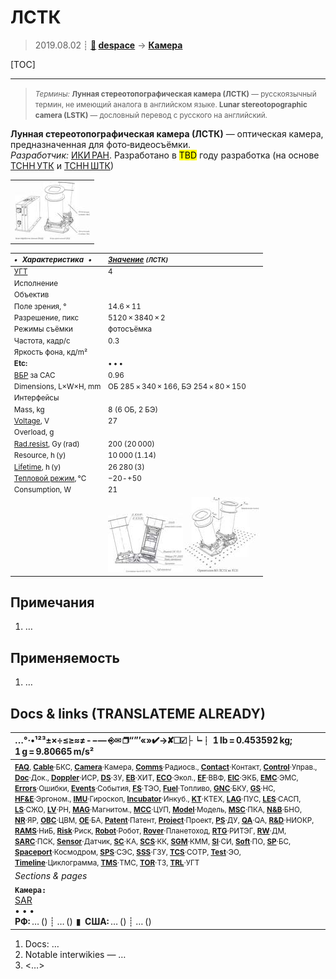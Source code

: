 # ЛСТК
> 2019.08.02 ┊ **[🚀](../index/index.md) [despace](index.md)** → **[Камера](camera.md)**

[TOC]

---

> <small>*Термины:* **Лунная стереотопографическая камера (ЛСТК)** — русскоязычный термин, не имеющий аналога в английском языке. **Lunar stereotopographic camera (LSTK)** — дословный перевод с русского на английский.</small>

**Лунная стереотопографическая камера (ЛСТК)** — оптическая камера, предназначенная для фото‑видеосъёмки.  
*Разработчик:* [ИКИ РАН](zz_iki_ras.md). Разработано в <mark>TBD</mark> году разработка (на основе [ТСНН УТК](tsnn_utk.md) и [ТСНН ШТК](tsnn_shtk.md))

||
|:--|
| [![](f/cam/l/lstk_pic1_thumb.jpg)](f/cam/l/lstk_pic1.jpg)  |

<small>

|*•    Характеристика    •*|*[Значение](si.md) <small>(ЛСТК)</small>*|
|:--|:--|
|[УГТ](trl.md)| 4  |
|Исполнение|   |
|Объектив|   |
|Поле зрения, °| 14.6 × 11  |
|Разрешение, пикс| 5120 × 3840 × 2  |
|Режимы съёмки| фотосъёмка  |
|Частота, кадр/с| 0.3  |
|Яркость фона, кд/m²|   |
|**Etc:**|• • •|
|[ВБР](rams.md) за САС| 0.96  |
|Dimensions, L×W×H, mm| ОБ 285 × 340 × 166, БЭ 254 × 80 × 150  |
|Интерфейсы|   |
|Mass, kg| 8 (6 ОБ, 2 БЭ)  |
|[Voltage](voltage.md), V| 27  |
|Overload, g|   |
|[Rad.resist](ion_rad.md), Gy (rad)| 200 (20 000)  |
|Resource, h (y)| 10 000 (1.14)  |
|[Lifetime](lifetime.md), h (y)| 26 280 (3)  |
|[Тепловой режим](tcs.md), °C| −20 ‑ +50  |
|Consumption, W| 21  |
|| [![](f/cam/l/lstk_pic2_thumb.jpg)](f/cam/l/lstk_pic2.jpg) [![](f/cam/l/lstk_pic3_thumb.jpg)](f/cam/l/lstk_pic3.jpg) |

</small>



<p style="page-break-after:always"> </p>

## Примечания
   1. …



## Применяемость
   1. …



<p style="page-break-after:always"> </p>

## Docs & links (TRANSLATEME ALREADY)
|…°·•¹²³±×÷≤≥≈≠ ‑ −— ⎆✉ ❐“”’«»✔→✘☐☑├┕┆ 1 lb = 0.453592 kg; 1 g = 9.80665 m/s²|
|:--|
|<small>**[FAQ](faq.md)**, **[Cable](cable.md)**·БКС, **[Camera](camera.md)**·Камера, **[Comms](comms.md)**·Радиосв., **[Contact](contact.md)**·Контакт, **[Control](control.md)**·Управ., **[Doc](doc.md)**·Док., **[Doppler](doppler.md)**·ИСР, **[DS](ds.md)**·ЗУ, **[EB](eb.md)**·ХИТ, **[ECO](ecology.md)**·Экол., **[EF](ef.md)**·ВВФ, **[ElC](elc.md)**·ЭКБ, **[EMC](emc.md)**·ЭМС, **[Errors](error.md)**·Ошибки, **[Events](event.md)**·События, **[FS](fs.md)**·ТЭО, **[Fuel](fuel.md)**·Топливо, **[GNC](gnc.md)**·БКУ, **[GS](scs.md)**·НС, **[HF&E](hfe.md)**·Эргоном., **[IMU](imu.md)**·Гироскоп, **[Incubator](incubator.md)**·Инкуб., **[KT](kt.md)**·КТЕХ, **[LAG](lag.md)**·ПУC, **[LES](les.md)**·САСП, **[LS](ls.md)**·СЖО, **[LV](lv.md)**·РН, **[MAG](mag.md)**·Магнитом., **[MCC](mcc.md)**·ЦУП, **[Model](model.md)**·Модель, **[MSC](sc.md)**·ПКА, **[N&B](nnb.md)**·БНО, **[NR](nr.md)**·ЯР, **[OBC](obc.md)**·ЦВМ, **[OE](oe.md)**·БА, **[Patent](патент.md)**·Патент, **[Project](project.md)**·Проект, **[PS](ps.md)**·ДУ, **[QA](quality.md)**·QA, **[R&D](rnd.md)**·НИОКР, **[RAMS](rams.md)**·НиБ, **[Risk](risk.md)**·Риск, **[Robot](robotics.md)**·Робот, **[Rover](rover.md)**·Планетоход, **[RTG](rtg.md)**·РИТЭГ, **[RW](rw.md)**·ДМ, **[SARC](sarc.md)**·ПСК, **[Sensor](sensor.md)**·Датчик, **[SC](sc.md)**·КА, **[SCS](scs.md)**·КК, **[SGM](sgm.md)**·КММ, **[SI](si.md)**·СИ, **[Soft](soft.md)**·ПО, **[SP](sp.md)**·БС, **[Spaceport](spaceport.md)**·Космодром, **[SPS](sps.md)**·СЭС, **[SSS](sss.md)**·ГЗУ, **[TCS](tcs.md)**·СОТР, **[Test](test.md)**·ЭО, **[Timeline](timeline.md)**·Циклограмма, **[TMS](tms.md)**·ТМС, **[TOR](tor.md)**·ТЗ, **[TRL](trl.md)**·УГТ</small>|
|*Sections & pages*|
|**`Камера:`**<br> [SAR](synthetic_aperture_radar.md) <br>• • •<br> **РФ:** … () ┊ … ()  ▮  **США:** … () ┊ … () |

   1. Docs: …
   1. Notable interwikies — …
   1. <…>
